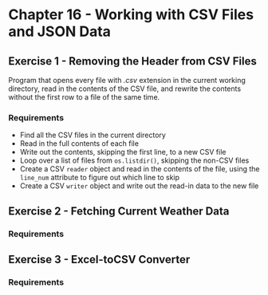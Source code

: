 # Chapter 16 - Working with CSV Files and JSON Data

## Exercise 1 - Removing the Header from CSV Files

Program that opens every file with _.csv_ extension in the current working directory, read in the contents of the CSV file, and rewrite the contents without the first row to a file of the same time.

### Requirements
- Find all the CSV files in the current directory
- Read in the full contents of each file
- Write out the contents, skipping the first line, to a new CSV file
- Loop over a list of files from `os.listdir()`, skipping the non-CSV files
- Create a CSV `reader` object and read in the contents of the file, using the `line_num` attribute to figure out which line to skip
- Create a CSV `writer` object and write out the read-in data to the new file

## Exercise 2 - Fetching Current Weather Data

### Requirements

## Exercise 3 - Excel-toCSV Converter

### Requirements